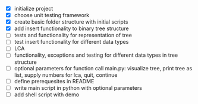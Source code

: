 - [x] initialize project
- [x] choose unit testing framework
- [x] create basic folder structure with initial scripts
- [x] add insert functionality to binary tree structure
- [ ] tests and functionality for representation of tree
- [ ] test insert functionality for different data types
- [ ] LCA
- [ ] functionality, exceptions and testing for different data types in tree structure
- [ ] optional parameters for function call main.py: visualize tree, print tree as list, supply numbers for lca, quit, continue
- [ ] define prerequesites in README
- [ ] write main script in python with optional parameters
- [ ] add shell script with demo 
